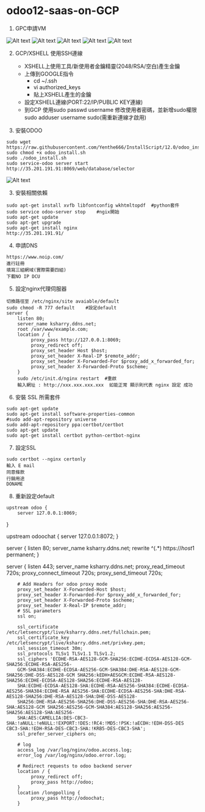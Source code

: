 # odoo12-saas-on-GCP

1.  GPC申請VM

![Alt text](https://github.com/ksharry/odoo12-saas-on-GCP/blob/main/png/1.png)
![Alt text](https://github.com/ksharry/odoo12-saas-on-GCP/blob/main/png/2.png)
![Alt text](https://github.com/ksharry/odoo12-saas-on-GCP/blob/main/png/3.png)
![Alt text](https://github.com/ksharry/odoo12-saas-on-GCP/blob/main/png/4.png)
![Alt text](https://github.com/ksharry/odoo12-saas-on-GCP/blob/main/png/5.png)

2.  GCP/XSHELL 使用SSH連線
    + XSHELL上使用工具/新使用者金鑰精靈(2048/RSA/空白)產生金鑰
    + 上傳到GOOGLE指令
      + cd ~/.ssh
      + vi authorized_keys
      + 貼上XSHELL產生的金鑰
    + 設定XSHELL連線(PORT:22/IP/PUBLIC KEY連線)
    + 到GCP 使用sudo passwd username 修改使用者密碼，並新增sudo權限 sudo adduser username sudo(需重新連線才啟用)

3.  安裝ODOO
  > 
    sudo wget https://raw.githubusercontent.com/Yenthe666/InstallScript/12.0/odoo_install.sh
    sudo chmod +x odoo_install.sh
    sudo ./odoo_install.sh
    sudo service-odoo server start
    http://35.201.191.91:8069/web/database/selector
    
![Alt text](https://github.com/ksharry/odoo12-saas-on-GCP/blob/main/png/6.png)

3.  安裝相關依賴
  > 
    sudo apt-get install xvfb libfontconfig wkhtmltopdf  #python套件
    sudo service odoo-server stop    #ngix開始
    sudo apt-get update
    sudo apt-get upgrade
    sudo apt-get install nginx
    http://35.201.191.91/

4. 申請DNS
  > 
    https://www.noip.com/
    進行註冊
    填寫三組網域(實際需要四組)
    下載NO IP DCU

5. 設定nginx代理伺服器
  > 
    切換路徑至 /etc/nginx/site avaiable/default
    sudo chmod -R 777 default    #設定default
    server {
        listen 80;
        server_name ksharry.ddns.net;
        root /var/www/example.com;
        location / {
             proxy_pass http://127.0.0.1:8069;
             proxy_redirect off;
             proxy_set_header Host $host;
             proxy_set_header X-Real-IP $remote_addr;
             proxy_set_header X-Forwarded-For $proxy_add_x_forwarded_for;
             proxy_set_header X-Forwarded-Proto $scheme;
        }
        sudo /etc/init.d/nginx restart  #重啟
        輸入網址 : http://xxx.xxx.xxx.xxx  如能正常 顯示則代表 nginx 設定 成功
       
6. 安裝 SSL 所需套件
  > 
    sudo apt-get update
    sudo apt-get install software-properties-common
    #sudo add-apt-repository universe
    sudo add-apt-repository ppa:certbot/certbot
    sudo apt-get update
    sudo apt-get install certbot python-certbot-nginx

7. 設定SSL
  > 
    sudo certbot --nginx certonly
    輸入 E mail
    同意條款
    行銷用途
    DONAME

8. 重新設定default
  > 
    upstream odoo {
        server 127.0.0.1:8069;
}

upstream odoochat {
        server 127.0.0.1:8072;
}

server {
        listen 80;
        server_name ksharry.ddns.net;
        rewrite ^(.*) https://$host$1 permanent;
}

server {
        listen 443;
        server_name ksharry.ddns.net;
        proxy_read_timeout 720s;
        proxy_connect_timeout 720s;
        proxy_send_timeout 720s;

        # Add Headers for odoo proxy mode
        proxy_set_header X-Forwarded-Host $host;
        proxy_set_header X-Forwarded-For $proxy_add_x_forwarded_for;
        proxy_set_header X-Forwarded-Proto $scheme;
        proxy_set_header X-Real-IP $remote_addr;
        # SSL parameters
        ssl on;
        
        ssl_certificate /etc/letsencrypt/live/ksharry.ddns.net/fullchain.pem;
        ssl_certificate_key /etc/letsencrypt/live/ksharry.ddns.net/privkey.pem;
        ssl_session_timeout 30m;
        ssl_protocols TLSv1 TLSv1.1 TLSv1.2;
        ssl_ciphers 'ECDHE-RSA-AES128-GCM-SHA256:ECDHE-ECDSA-AES128-GCM-SHA256:ECDHE-RSA-AES256-
        GCM-SHA384:ECDHE-ECDSA-AES256-GCM-SHA384:DHE-RSA-AES128-GCM-SHA256:DHE-DSS-AES128-GCM SHA256:kEDH+AESGCM:ECDHE-RSA-AES128-SHA256:ECDHE-ECDSA-AES128-SHA256:ECDHE-RSA-AES128-
        SHA:ECDHE-ECDSA-AES128-SHA:ECDHE-RSA-AES256-SHA384:ECDHE-ECDSA-AES256-SHA384:ECDHE-RSA AES256-SHA:ECDHE-ECDSA-AES256-SHA:DHE-RSA-AES128-SHA256:DHE-RSA-AES128-SHA:DHE-DSS-AES128-
        SHA256:DHE-RSA-AES256-SHA256:DHE-DSS-AES256-SHA:DHE-RSA-AES256-SHA:AES128-GCM SHA256:AES256-GCM-SHA384:AES128-SHA256:AES256-SHA256:AES128-SHA:AES256-
        SHA:AES:CAMELLIA:DES-CBC3-SHA:!aNULL:!eNULL:!EXPORT:!DES:!RC4:!MD5:!PSK:!aECDH:!EDH-DSS-DES CBC3-SHA:!EDH-RSA-DES-CBC3-SHA:!KRB5-DES-CBC3-SHA';
        ssl_prefer_server_ciphers on;

        # log
        access_log /var/log/nginx/odoo.access.log;
        error_log /var/log/nginx/odoo.error.log;

        # Redirect requests to odoo backend server
        location / {
             proxy_redirect off;
             proxy_pass http://odoo;
        }
        location /longpolling {
             proxy_pass http://odoochat;
        }
        

